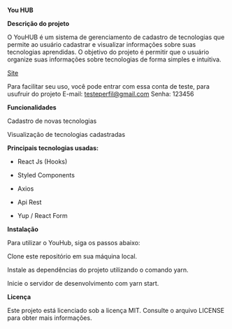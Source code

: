 **You HUB**


**Descrição do projeto**


O YouHUB é um sistema de gerenciamento de cadastro de tecnologias que permite ao usuário cadastrar e visualizar informações sobre suas tecnologias aprendidas. O objetivo do projeto é permitir que o usuário organize suas informações sobre tecnologias de forma simples e intuitiva.


<a href="https://youhub-mu.vercel.app/">Site</a>    

Para facilitar seu uso, você pode entrar com essa conta de teste, para usufruir do projeto
E-mail: testeperfil@gmail.com
Senha: 123456


**Funcionalidades**


Cadastro de novas tecnologias


Visualização de tecnologias cadastradas


**Principais tecnologias usadas:** 


- React Js (Hooks)


- Styled Components


- Axios


- Api Rest


- Yup / React Form




**Instalação**


Para utilizar o YouHub, siga os passos abaixo:


Clone este repositório em sua máquina local.


Instale as dependências do projeto utilizando o comando yarn.


Inicie o servidor de desenvolvimento com yarn start.







**Licença**


Este projeto está licenciado sob a licença MIT. Consulte o arquivo LICENSE para obter mais informações.
